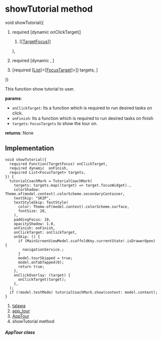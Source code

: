 
<div>

# showTutorial method

</div>


void showTutorial({

1.  required [dynamic
    onClickTarget(]
    1.  [[[TargetFocus](https://pub.dev/documentation/tutorial_coach_mark/1.2.12/tutorial_coach_mark/TargetFocus-class.md)]]

    ),
2.  required [dynamic ,
    ]
3.  [required
    [[List](https://api.flutter.dev/flutter/dart-core/List-class.html)[\<[[FocusTarget](../../models_app_tour/FocusTarget-class.md)]\>]]
    targets, ]

})



This function show tutorial to user.

**params**:

-   `onClickTarget`: Its a function which is required to run desired
    tasks on click.
-   `onFinish`: Its a function which is required to run desired tasks on
    finish
-   `targets`: `FocusTargets` to show the tour on.

**returns**: None



## Implementation

``` language-dart
void showTutorial({
  required Function(TargetFocus) onClickTarget,
  required dynamic  onFinish,
  required List<FocusTarget> targets,
}) {
  tutorialCoachMark = TutorialCoachMark(
    targets: targets.map((target) => target.focusWidget).,
    colorShadow: Theme.of(model.context).colorScheme.secondaryContainer,
    textSkip: "SKIP",
    textStyleSkip: TextStyle(
      color: Theme.of(model.context).colorScheme.surface,
      fontSize: 20,
    ),
    paddingFocus: 10,
    opacityShadow: 1.0,
    onFinish: onFinish,
    onClickTarget: onClickTarget,
    onSkip: () {
      if (MainScreenViewModel.scaffoldKey.currentState!.isDrawerOpen) {
        navigationService.;
      }
      model.tourSkipped = true;
      model.onTabTapped(0);
      return true;
    },
    onClickOverlay: (target) {
      onClickTarget(target);
    },
  );
  if (!model.testMode) tutorialCoachMark.show(context: model.context);
}
```







1.  [talawa](../../index.md)
2.  [app_tour](../../models_app_tour/)
3.  [AppTour](../../models_app_tour/AppTour-class.md)
4.  showTutorial method

##### AppTour class







